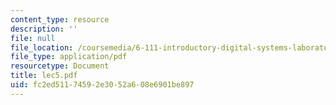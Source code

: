 ```yaml
---
content_type: resource
description: ''
file: null
file_location: /coursemedia/6-111-introductory-digital-systems-laboratory-spring-2006/fc2ed51174592e3052a608e6901be897_lec5.pdf
file_type: application/pdf
resourcetype: Document
title: lec5.pdf
uid: fc2ed511-7459-2e30-52a6-08e6901be897
---
```

